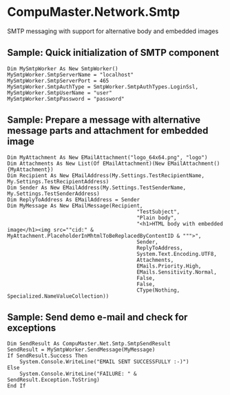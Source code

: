 # CompuMaster.Network.Smtp
SMTP messaging with support for alternative body and embedded images

## Sample: Quick initialization of SMTP component
```vb.net
Dim MySmtpWorker As New SmtpWorker()
MySmtpWorker.SmtpServerName = "localhost"
MySmtpWorker.SmtpServerPort = 465
MySmtpWorker.SmtpAuthType = SmtpWorker.SmtpAuthTypes.LoginSsl,
MySmtpWorker.SmtpUserName = "user"
MySmtpWorker.SmtpPassword = "password"
```

## Sample: Prepare a message with alternative message parts and attachment for embedded image
```vb.net
Dim MyAttachment As New EMailAttachment("logo_64x64.png", "logo")
Dim Attachments As New List(Of EMailAttachment)(New EMailAttachment() {MyAttachment})
Dim Recipient As New EMailAddress(My.Settings.TestRecipientName, My.Settings.TestRecipientAddress)
Dim Sender As New EMailAddress(My.Settings.TestSenderName, My.Settings.TestSenderAddress)
Dim ReplyToAddress As EMailAddress = Sender
Dim MyMessage As New EMailMessage(Recipient,
                                          "TestSubject",
                                          "Plain body",
                                          "<h1>HTML body with embedded image</h1><img src=""cid:" & MyAttachment.PlaceholderInMhtmlToBeReplacedByContentID & """>",
                                          Sender,
                                          ReplyToAddress,
                                          System.Text.Encoding.UTF8,
                                          Attachments,
                                          EMails.Priority.High,
                                          EMails.Sensitivity.Normal,
                                          False,
                                          False,
                                          CType(Nothing, Specialized.NameValueCollection))
```

## Sample: Send demo e-mail and check for exceptions
```vb.net
Dim SendResult As CompuMaster.Net.Smtp.SmtpSendResult
SendResult = MySmtpWorker.SendMessage(MyMessage)
If SendResult.Success Then
    System.Console.WriteLine("EMAIL SENT SUCCESSFULLY :-)")
Else
    System.Console.WriteLine("FAILURE: " & SendResult.Exception.ToString)
End If
```
